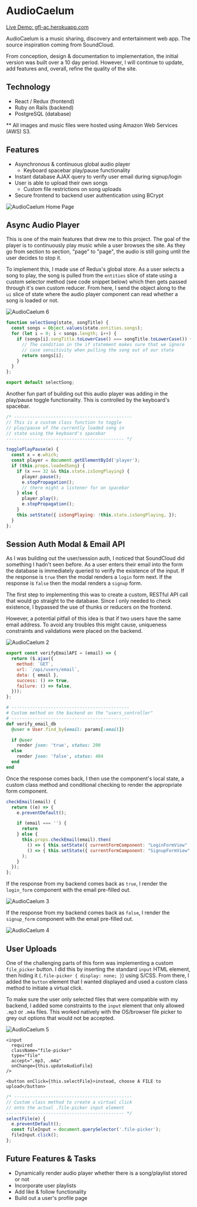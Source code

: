 # AudioCaelum

[Live Demo: gfl-ac.herokuapp.com](http://gfl-ac.herokuapp.com/)

AudioCaelum is a music sharing, discovery and entertainment web app. The source inspiration coming from SoundCloud.

From conception, design & documentation to implementation, the initial version was built over a 10 day period. However, I will continue to update, add features and, overall, refine the quality of the site.

## Technology

- React / Redux (frontend)
- Ruby on Rails (backend)
- PostgreSQL (database)

\*\* All images and music files were hosted using Amazon Web Services (AWS) S3.

## Features

- Asynchronous & continuous global audio player
  - Keyboard spacebar play/pause functionality
- Instant database AJAX query to verify user email during signup/login
- User is able to upload their own songs
  - Custom file restrictions on song uploads
- Secure frontend to backend user authentication using BCrypt

![AudioCaelum Home Page](https://github.com/gflujan/AudioCaelum/blob/master/docs/readme_pix/gfl-ac-01.png)

## Async Audio Player

This is one of the main features that drew me to this project. The goal of the player is to continuously play music while a user browses the site. As they go from section to section, "page" to "page", the audio is still going until the user decides to stop it.

To implement this, I made use of Redux's global store. As a user selects a song to play, the song is pulled from the `entities` slice of state using a custom selector method (see code snippet below) which then gets passed through it's own custom reducer. From here, I send the object along to the `ui` slice of state where the audio player component can read whether a song is loaded or not.

![AudioCaelum 6](https://github.com/gflujan/AudioCaelum/blob/master/docs/readme_pix/gfl-ac-06.png)

```JavaScript
function selectSong(state, songTitle) {
  const songs = Object.values(state.entities.songs);
  for (let i = 0; i < songs.length; i++) {
    if (songs[i].songTitle.toLowerCase() === songTitle.toLowerCase()) {
      // The condition in the if statement makes sure that we ignore
      // case sensitivity when pulling the song out of our state
      return songs[i];
    }
  }
};

export default selectSong;
```

Another fun part of building out this audio player was adding in the play/pause toggle functionality. This is controlled by the keyboard's spacebar.

```JavaScript
/* ---------------------------------------------
// This is a custom class function to toggle
// play/pause of the currently loaded song in
// state using the keyboard's spacebar
--------------------------------------------- */

togglePlayPause(e) {
  const x = e.which;
  const player = document.getElementById('player');
  if (this.props.loadedSong) {
    if (x === 32 && this.state.isSongPlaying) {
      player.pause();
      e.stopPropagation();
      // there might a listener for on spacebar
    } else {
      player.play();
      e.stopPropagation();
    }
    this.setState({ isSongPlaying: !this.state.isSongPlaying, });
  }
};
```

## Session Auth Modal & Email API

As I was building out the user/session auth, I noticed that SoundCloud did something I hadn't seen before. As a user enters their email into the form the database is immediately queried to verify the existence of the input. If the response is `true` then the modal renders a `login` form next. If the response is `false` then the modal renders a `signup` form.

The first step to implementing this was to create a custom, RESTful API call that would go straight to the database. Since I only needed to check existence, I bypassed the use of thunks or reducers on the frontend.

However, a potential pitfall of this idea is that if two users have the same email address. To avoid any troubles this might cause, uniqueness constraints and validations were placed on the backend.

![AudioCaelum 2](https://github.com/gflujan/AudioCaelum/blob/master/docs/readme_pix/gfl-ac-02.png)

```JavaScript
export const verifyEmailAPI = (email) => {
  return ($.ajax({
    method: `GET`,
    url: `/api/users/email`,
    data: { email },
    success: () => true,
    failure: () => false,
  }));
};
```

```Ruby
# ---------------------------------------------
# Custom method on the backend on the "users_controller"
# ---------------------------------------------
def verify_email_db
  @user = User.find_by(email: params[:email])

  if @user
    render json: 'true', status: 200
  else
    render json: 'false', status: 404
  end
end
```

Once the response comes back, I then use the component's local state, a custom class method and conditional checking to render the appropriate form component.

```JavaScript
checkEmail(email) {
  return ((e) => {
    e.preventDefault();

    if (email === '') {
      return
    } else {
      this.props.checkEmail(email).then(
        () => { this.setState({ currentFormComponent: "LoginFormView"  }); },
        () => { this.setState({ currentFormComponent: "SignupFormView" }); },
      );
    }
  });
};
```

If the response from my backend comes back as `true`, I render the `login_form` component with the email pre-filled out.

![AudioCaelum 3](https://github.com/gflujan/AudioCaelum/blob/master/docs/readme_pix/gfl-ac-03.png)

If the response from my backend comes back as `false`, I render the `signup_form` component with the email pre-filled out.

![AudioCaelum 4](https://github.com/gflujan/AudioCaelum/blob/master/docs/readme_pix/gfl-ac-04.png)

## User Uploads

One of the challenging parts of this form was implementing a custom `file_picker` button. I did this by inserting the standard `input` HTML element, then hiding it (`.file-picker { display: none; }`) using S/CSS. From there, I added the `button` element that I wanted displayed and used a custom class method to initiate a virtual click.

To make sure the user only selected files that were compatible with my backend, I added some constraints to the `input` element that only allowed `.mp3` or `.m4a` files. This worked natively with the OS/browser file picker to grey out options that would not be accepted.

![AudioCaelum 5](https://github.com/gflujan/AudioCaelum/blob/master/docs/readme_pix/gfl-ac-05.png)

```JSX
<input
  required
  className="file-picker"
  type="file"
  accept=".mp3, .m4a"
  onChange={this.updateAudioFile}
/>

<button onClick={this.selectFile}>instead, choose A FILE to upload</button>
```

```JavaScript
/* ---------------------------------------------
// Custom class method to create a virtual click
// onto the actual .file-picker input element
--------------------------------------------- */
selectFile(e) {
  e.preventDefault();
  const fileInput = document.querySelector('.file-picker');
  fileInput.click();
};
```

## Future Features & Tasks

- Dynamically render audio player whether there is a song/playlist stored or not
- Incorporate user playlists
- Add like & follow functionality
- Build out a user's profile page
